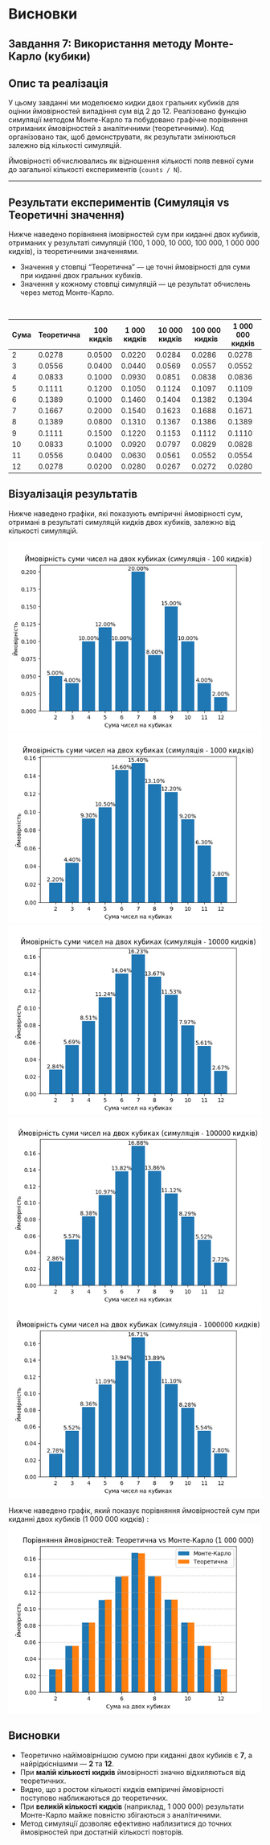 # Висновки

## Завдання 7: Використання методу Монте-Карло (кубики)

## Опис та реалізація

У цьому завданні ми моделюємо кидки двох гральних кубиків для оцінки ймовірностей випадіння сум від 2 до 12. Реалізовано функцію симуляції методом Монте-Карло та побудовано графічне порівняння отриманих ймовірностей з аналітичними (теоретичними). Код організовано так, щоб демонструвати, як результати змінюються залежно від кількості симуляцій.

Ймовірності обчислювались як відношення кількості появ певної суми до загальної кількості експериментів (`counts / N`).  

---

## Результати експериментів (Симуляція vs Теоретичні значення)

Нижче наведено порівняння імовірностей сум при киданні двох кубиків, отриманих у результаті симуляцій
(100, 1 000, 10 000, 100 000, 1 000 000 кидків), із теоретичними значеннями.

- Значення у стовпці “Теоретична” — це точні ймовірності для суми при киданні двох гральних кубиків.
- Значення у кожному стовпці симуляцій — це результат обчислень через метод Монте-Карло.

<br>

| Сума | Теоретична | 100 кидків | 1 000 кидків | 10 000 кидків | 100 000 кидків | 1 000 000 кидків |
|------|------------|------------|--------------|---------------|----------------|------------------|
| 2    | 0.0278     | 0.0500     | 0.0220       | 0.0284        | 0.0286         | 0.0278           |
| 3    | 0.0556     | 0.0400     | 0.0440       | 0.0569        | 0.0557         | 0.0552           |
| 4    | 0.0833     | 0.1000     | 0.0930       | 0.0851        | 0.0838         | 0.0836           |
| 5    | 0.1111     | 0.1200     | 0.1050       | 0.1124        | 0.1097         | 0.1109           |
| 6    | 0.1389     | 0.1000     | 0.1460       | 0.1404        | 0.1382         | 0.1394           |
| 7    | 0.1667     | 0.2000     | 0.1540       | 0.1623        | 0.1688         | 0.1671           |
| 8    | 0.1389     | 0.0800     | 0.1310       | 0.1367        | 0.1386         | 0.1389           |
| 9    | 0.1111     | 0.1500     | 0.1220       | 0.1153        | 0.1112         | 0.1110           |
| 10   | 0.0833     | 0.1000     | 0.0920       | 0.0797        | 0.0829         | 0.0828           |
| 11   | 0.0556     | 0.0400     | 0.0630       | 0.0561        | 0.0552         | 0.0554           |
| 12   | 0.0278     | 0.0200     | 0.0280       | 0.0267        | 0.0272         | 0.0280           |

## Візуалізація результатів

Нижче наведено графіки, які показують емпіричні ймовірності сум, отримані в результаті симуляцій кидків двох кубиків, залежно від кількості симуляцій.

![Графік для 100 кидків](images/task7_plot_100.png)
![Графік для 1000 кидків](images/task7_plot_1000.png)
![Графік для 10 000 кидків](images/task7_plot_10000.png)
![Графік для 100 000 кидків](images/task7_plot_100_000.png)
![Графік для 1 000 000 кидків](images/task7_plot_1_000_000.png)

Нижче наведено графік, який показує порівняння ймовірностей сум при киданні двох кубиків (1 000 000 кидків) :
![Ймовірності сум при киданні двох кубиків](images/task7_mc_vs_theory.png)

## **Висновки**

- Теоретично найімовірнішою сумою при киданні двох кубиків є **7**, а найрідкіснішими — **2** та **12**.  
- При **малій кількості кидків** ймовірності значно відхиляються від теоретичних.
- Видно, що з ростом кількості кидків емпіричні ймовірності поступово наближаються до теоретичних.
- При **великій кількості кидків** (наприклад, 1 000 000) результати Монте-Карло майже повністю збігаються з аналітичними.  
- Метод симуляції дозволяє ефективно наблизитися до точних ймовірностей при достатній кількості повторів.
